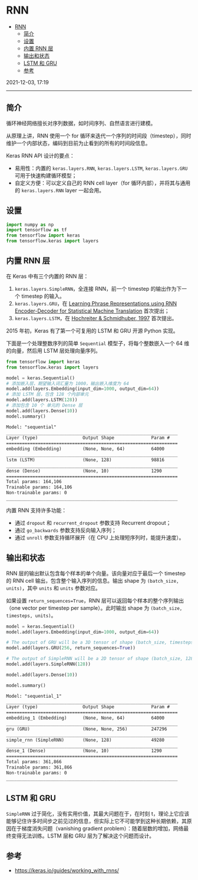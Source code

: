 # RNN

- [RNN](#rnn)
  - [简介](#简介)
  - [设置](#设置)
  - [内置 RNN 层](#内置-rnn-层)
  - [输出和状态](#输出和状态)
  - [LSTM 和 GRU](#lstm-和-gru)
  - [参考](#参考)

2021-12-03, 17:19
***

## 简介

循环神经网络擅长对序列数据，如时间序列、自然语言进行建模。

从原理上讲，RNN 使用一个 for 循环来迭代一个序列的时间段（timestep），同时维护一个内部状态，编码到目前为止看到的所有的时间段信息。

Keras RNN API 设计的要点：

- 易用性：内置的 `keras.layers.RNN`, `keras.layers.LSTM`, `keras.layers.GRU` 可用于快速构建循环模型；
- 自定义方便：可以定义自己的 RNN cell layer（for 循环内部），并将其与通用的 `keras.layers.RNN` layer 一起会用。

## 设置

```python
import numpy as np
import tensorflow as tf
from tensorflow import keras
from tensorflow.keras import layers
```

## 内置 RNN 层

在 Keras 中有三个内置的 RNN 层：

1. `keras.layers.SimpleRNN`，全连接 RNN，前一个 timestep 的输出作为下一个 timestep 的输入。
2. `keras.layers.GRU`，在 [Learning Phrase Representations using RNN Encoder-Decoder for Statistical Machine Translation](https://arxiv.org/abs/1406.1078) 首次提出；
3. `keras.layers.LSTM`，在 [Hochreiter & Schmidhuber, 1997](https://www.bioinf.jku.at/publications/older/2604.pdf) 首次提出。

2015 年初，Keras 有了第一个可复用的 LSTM 和 GRU 开源 Python 实现。

下面是一个处理整数序列的简单 `Sequential` 模型子，将每个整数嵌入一个 64 维的向量，然后用 LSTM 层处理向量序列。

```python
from tensorflow import keras
from tensorflow.keras import layers

model = keras.Sequential()
# 添加嵌入层，期望输入词汇量为 1000，输出嵌入维度为 64
model.add(layers.Embedding(input_dim=1000, output_dim=64))
# 添加 LSTM 层，包含 128 个内部单元
model.add(layers.LSTM(128))
# 添加包含 10 个 单元的 Dense 层
model.add(layers.Dense(10))
model.summary()
```

```txt
Model: "sequential"
_________________________________________________________________
Layer (type)                 Output Shape              Param #   
=================================================================
embedding (Embedding)        (None, None, 64)          64000     
_________________________________________________________________
lstm (LSTM)                  (None, 128)               98816     
_________________________________________________________________
dense (Dense)                (None, 10)                1290      
=================================================================
Total params: 164,106
Trainable params: 164,106
Non-trainable params: 0
_________________________________________________________________
```

内置 RNN 支持许多功能：

- 通过 `dropout` 和 `recurrent_dropout` 参数支持 Recurrent dropout；
- 通过 `go_backwards` 参数支持反向输入序列；
- 通过 `unroll` 参数支持循环展开（在 CPU 上处理短序列时，能提升速度）。

## 输出和状态

RNN 层的输出默认包含每个样本的单个向量。该向量对应于最后一个 timestep 的 RNN cell 输出，包含整个输入序列的信息。输出 shape 为 `(batch_size, units)`，其中 `units` 和 `units` 参数对应。

如果设置 `return_sequences=True`，RNN 层可以返回每个样本的整个序列输出（one vector per timestep per sample）。此时输出 shape 为 `(batch_size, timesteps, units)`。

```python
model = keras.Sequential()
model.add(layers.Embedding(input_dim=1000, output_dim=64))

# The output of GRU will be a 3D tensor of shape (batch_size, timesteps, 256)
model.add(layers.GRU(256, return_sequences=True))

# The output of SimpleRNN will be a 2D tensor of shape (batch_size, 128)
model.add(layers.SimpleRNN(128))

model.add(layers.Dense(10))

model.summary()
```

```txt
Model: "sequential_1"
_________________________________________________________________
Layer (type)                 Output Shape              Param #   
=================================================================
embedding_1 (Embedding)      (None, None, 64)          64000     
_________________________________________________________________
gru (GRU)                    (None, None, 256)         247296    
_________________________________________________________________
simple_rnn (SimpleRNN)       (None, 128)               49280     
_________________________________________________________________
dense_1 (Dense)              (None, 10)                1290      
=================================================================
Total params: 361,866
Trainable params: 361,866
Non-trainable params: 0
_________________________________________________________________
```

## LSTM 和 GRU

`SimpleRNN` 过于简化，没有实用价值，其最大问题在于，在时刻 t，理论上它应该能够记住许多时间步之前见过的信息，但实际上它不可能学到这种长期依赖，其原因在于梯度消失问题（vanishing gradient problem）：随着层数的增加，网络最终变得无法训练。LSTM 层和 GRU 层为了解决这个问题而设计。

## 参考

- https://keras.io/guides/working_with_rnns/
